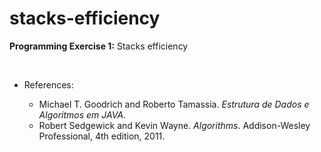 # stacks-efficiency
**Programming Exercise 1:** Stacks efficiency  
<p>&nbsp;</p>  

* References:  

  * Michael T. Goodrich and Roberto Tamassia. *Estrutura de Dados e Algoritmos em JAVA*.
  * Robert Sedgewick and Kevin Wayne. *Algorithms*. Addison-Wesley Professional, 4th edition, 2011.
  
